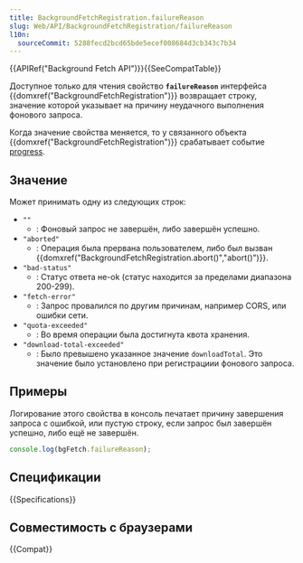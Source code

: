```yaml
---
title: BackgroundFetchRegistration.failureReason
slug: Web/API/BackgroundFetchRegistration/failureReason
l10n:
  sourceCommit: 5288fecd2bcd65bde5ecef008684d3cb343c7b34
---
```


{{APIRef("Background Fetch API")}}{{SeeCompatTable}}

Доступное только для чтения свойство **`failureReason`** интерфейса {{domxref("BackgroundFetchRegistration")}} возвращает строку, значение которой указывает на причину неудачного выполнения фонового запроса.

Когда значение свойства меняется, то у связанного объекта {{domxref("BackgroundFetchRegistration")}} срабатывает событие [progress](/en-US/docs/Web/API/BackgroundFetchRegistration/progress_event).

## Значение

Может принимать одну из следующих строк:

- `""`
  - : Фоновый запрос не завершён, либо завершён успешно.
- `"aborted"`
  - : Операция была прервана пользователем, либо был вызван {{domxref("BackgroundFetchRegistration.abort()","abort()")}}.
- `"bad-status"`
  - : Статус ответа не-ok (статус находится за пределами диапазона 200-299).
- `"fetch-error"`
  - : Запрос провалился по другим причинам, например CORS, или ошибки сети.
- `"quota-exceeded"`
  - : Во время операции была достигнута квота хранения.
- `"download-total-exceeded"`
  - : Было превышено указанное значение `downloadTotal`. Это значение было установлено при регистрациии фонового запроса.

## Примеры

Логирование этого свойства в консоль печатает причину завершения запроса с ошибкой, или пустую строку, если запрос был завершён успешно, либо ещё не завершён.

```js
console.log(bgFetch.failureReason);
```

## Спецификации

{{Specifications}}

## Совместимость с браузерами

{{Compat}}
